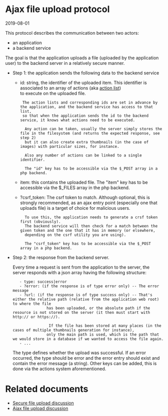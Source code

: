 Ajax file upload protocol
===================
2019-08-01


This protocol describes the communication between two actors:

- an application
- a backend service

The goal is that the application uploads a file (uploaded by the application user) to the backend server in a
relatively secure manner.

- Step 1: the application sends the following data to the backend service

     - id: string, the identifier of the uploaded item. This identifier is associated to an array of
            actions (aka [action list](https://github.com/lingtalfi/Light_AjaxFileUploadManager/blob/master/doc/pages/action-list.md))  
            to execute on the uploaded file.
            
            The action lists and corresponding ids are set in advance by the application, and the backend service has access to that list,
            so that when the application sends the id to the backend service, it knows what actions need to be executed.

             Any action can be taken, usually the server simply stores the file in the filesystem (and returns the expected response, see step 2)
             but it can also create extra thumbnails (in the case of images) with particular sizes, for instance.

             Also any number of actions can be linked to a single identifier.

             The "id" key has to be accessible via the $_POST array in a php backend.

     - item: this contains the uploaded file.
                 The "item" key has to be accessible via the $_FILES array in the php backend.

     - ?csrf_token: The csrf token to match.
             Although optional, this is strongly recommended, as an ajax entry point (especially one that uploads file)
             is a target of choice for malicious users.
             
             To use this, the application needs to generate a crsf token first (obviously).
             The backend service will then check for a match between the given token and the one that it has in memory (or elsewhere,
             depending on the csrf utility you are using).

             The "csrf_token" key has to be accessible via the $_POST array in a php backend.


- Step 2: the response from the backend server.

     Every time a request is sent from the application to the server, the server responds with a json array having the following structure:

         - type: success|error
         - ?error: (if the response is of type error only) -- The error message
         - ?url: (if the response is of type success only) -- That's either the relative path (relative from the application web root) to where the file
                     has been uploaded, or the absolute path if the resource is not stored on the server (it then must start with http:// or https://).
                     
                      If the file has been stored at many places (in the cases of multiple thumbnails generation for instance),
                     only the main path is used, which is the path that we would store in a database if we wanted to access the file again.
         - ...

     The type defines whether the upload was successful.
     If an error occurred, the type should be error and the error entry should exist and contain the error message (a string).
     Other keys can be added, this is done via the actions system aforementioned.




Related documents
====================

- [Secure file upload discussion](https://github.com/lingtalfi/TheBar/blob/master/discussions/secure-file-upload.md)
- [Ajax file upload discussion](https://github.com/lingtalfi/TheBar/blob/master/discussions/ajax-file-upload.md)

